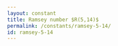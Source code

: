 ```yaml
---
layout: constant
title: Ramsey number $R(5,14)$
permalink: /constants/ramsey-5-14/
id: ramsey-5-14
---
```

